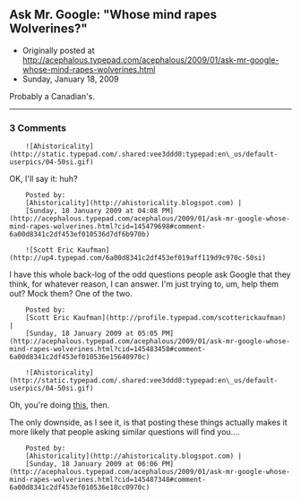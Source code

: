 ## Ask Mr. Google: "Whose mind rapes Wolverines?"

 * Originally posted at http://acephalous.typepad.com/acephalous/2009/01/ask-mr-google-whose-mind-rapes-wolverines.html
 * Sunday, January 18, 2009



Probably a Canadian's.  

		

* * *

### 3 Comments 

		

                
[]()

	

		![Ahistoricality](http://static.typepad.com/.shared:vee3ddd0:typepad:en\_us/default-userpics/04-50si.gif)
	

	

		

OK, I'll say it: huh?

	

		Posted by:
		[Ahistoricality](http://ahistoricality.blogspot.com) |
		[Sunday, 18 January 2009 at 04:08 PM](http://acephalous.typepad.com/acephalous/2009/01/ask-mr-google-whose-mind-rapes-wolverines.html?cid=145479698#comment-6a00d8341c2df453ef010536d7df6b970b)

[]()

	

		![Scott Eric Kaufman](http://up4.typepad.com/6a00d8341c2df453ef019aff119d9c970c-50si)
	

	

		

I have this whole back-log of the odd questions people ask Google that they think, for whatever reason, I can answer.  I'm just trying to, um, help them out?  Mock them?  One of the two.

	

		Posted by:
		[Scott Eric Kaufman](http://profile.typepad.com/scotterickaufman) |
		[Sunday, 18 January 2009 at 05:05 PM](http://acephalous.typepad.com/acephalous/2009/01/ask-mr-google-whose-mind-rapes-wolverines.html?cid=145483458#comment-6a00d8341c2df453ef010536e15640970c)

[]()

	

		![Ahistoricality](http://static.typepad.com/.shared:vee3ddd0:typepad:en\_us/default-userpics/04-50si.gif)
	

	

		

Oh, you're doing [this](http://pooflingers.blogspot.com/2008/12/tis-season-for-google.html), then. 

The only downside, as I see it, is that posting these things actually makes it more likely that people asking similar questions will find you....

	

		Posted by:
		[Ahistoricality](http://ahistoricality.blogspot.com) |
		[Sunday, 18 January 2009 at 06:06 PM](http://acephalous.typepad.com/acephalous/2009/01/ask-mr-google-whose-mind-rapes-wolverines.html?cid=145487348#comment-6a00d8341c2df453ef010536e18cc0970c)

		

        